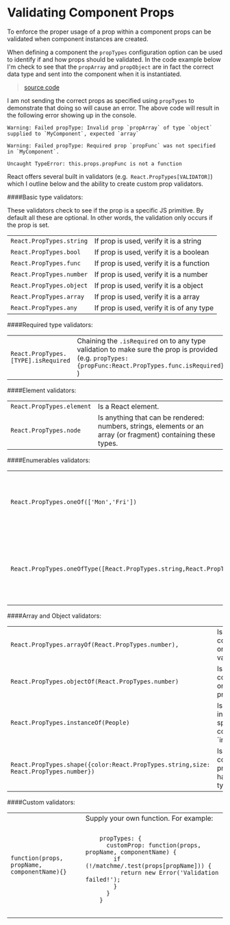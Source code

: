 # Validating Component Props

To enforce the proper usage of a prop within a component props can be validated when component instances are created.

When defining a component the `propTypes` configuration option can be used to identify if and how props should be validated. In the code example below I'm check to see that the `propArray` and `propObject` are in fact the correct data type and sent into the component when it is instantiated.

> [source code](https://jsfiddle.net/jxbdodh8/#tabs=js,result,html,resources)

I am not sending the correct props as specified using `propTypes` to demonstrate that doing so will cause an error. The above code will result in the following error showing up in the console.

```
Warning: Failed propType: Invalid prop `propArray` of type `object` supplied to `MyComponent`, expected `array`

Warning: Failed propType: Required prop `propFunc` was not specified in `MyComponent`.

Uncaught TypeError: this.props.propFunc is not a function
```

React offers several built in validators (e.g.` React.PropTypes[VALIDATOR]`) which I outline below and the ability to create custom prop validators.

####Basic type validators:

These validators check to see if the prop is a specific JS primitive. By default all these are optional. In other words, the validation only occurs if the prop is set.

<table>
  <tr>
    <td><code>React.PropTypes.string</code></td>
    <td>If prop is used, verify it is a string</td>
  </tr>
  <tr>
	<td><code>React.PropTypes.bool</code></td>
	<td>If prop is used, verify it is a boolean</td>
  </tr>
  <tr>
    <td><code>React.PropTypes.func</code></td>
    <td>If prop is used, verify it is a function</td>
  </tr>
  <tr>
	<td><code>React.PropTypes.number</code></td>
	<td>If prop is used, verify it is a number</td>
  </tr>
  <tr>
    <td><code>React.PropTypes.object</code></td>
    <td>If prop is used, verify it is a object</td>
  </tr>
  <tr>
	<td><code>React.PropTypes.array</code></td>
	<td>If prop is used, verify it is a array</td>
  </tr>
  <tr>
	<td><code>React.PropTypes.any</code></td>
	<td>If prop is used, verify it is of any type</td>
  </tr>
</table>

####Required type validators:

<table>
  <tr>
    <td><code>React.PropTypes.[TYPE].isRequired</code></td>
    <td>Chaining the <code>.isRequired</code> on to any type validation to make sure the prop is provided (e.g. <code>propTypes:{propFunc:React.PropTypes.func.isRequired}</code> )</td>
  </tr>
</table>

####Element validators:

<table>
  <tr>
    <td><code>React.PropTypes.element</code></td>
    <td>Is a React element.</td>
  </tr>
  <tr>
    <td><code>React.PropTypes.node</code></td>
    <td>Is anything that can be rendered: numbers, strings, elements or an array
    (or fragment) containing these types.</td>
  </tr>
</table>

####Enumerables validators:

<table>
  <tr>
    <td><code>React.PropTypes.oneOf(['Mon','Fri'])</code></td>
    <td>Is one of several types of specific values.</td>
  </tr>
  <tr>
    <td><code>React.PropTypes.oneOfType([React.PropTypes.string,React.PropTypes.number])</code></td>
    <td>Is an object that could be one of many types</td>
  </tr>
</table>

####Array and Object validators:

<table>
  <tr>
    <td><code>React.PropTypes.arrayOf(React.PropTypes.number),</code></td>
    <td>Is an array containing only one type of values.</td>
  </tr>
  <tr>
    <td><code>React.PropTypes.objectOf(React.PropTypes.number)</code></td>
    <td>Is an object containing only one type of property values</td>
  </tr>
  <tr>
    <td><code>React.PropTypes.instanceOf(People)</code></td>
    <td>Is object instance of specific constructor(uses `instanceof`)</td>
  </tr>
  <tr>
    <td><code>React.PropTypes.shape({color:React.PropTypes.string,size:   React.PropTypes.number})</code></td>
    <td>Is object containing properties having a specific type</td>
  </tr>
</table>

####Custom validators:

<table>
  <tr>
    <td><code>function(props, propName, componentName){}</code></td>
    <td>Supply your own function. For example: <pre><code>
	propTypes: {
	  customProp: function(props, propName, componentName) {
	    if (!/matchme/.test(props[propName])) {
	      return new Error('Validation failed!');
	    }
	  }
	}
	</code></pre></td>
  </tr>
</table>
